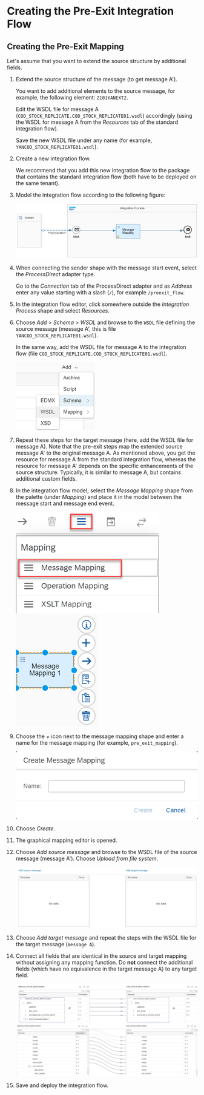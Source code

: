 <!-- loio418a9603c1954f759e7ce8f2464a02fd -->

# Creating the Pre-Exit Integration Flow



<a name="loio418a9603c1954f759e7ce8f2464a02fd__section_yxw_phl_mgb"/>

## Creating the Pre-Exit Mapping

Let's assume that you want to extend the source structure by additional fields.

1.  Extend the source structure of the message \(to get message A'\).

    You want to add additional elements to the source message, for example, the following element: `Z101YANEXT2`.

    Edit the WSDL file for message A \(`COD_STOCK_REPLICATE.COD_STOCK_REPLICATE01.wsdl`\) accordingly \(using the WSDL for message A from the *Resources* tab of the standard integration flow\).

    Save the new WSDL file under any name \(for example, `YANCOD_STOCK_REPLICATE01.wsdl`\).

2.  Create a new integration flow.

    We recommend that you add this new integration flow to the package that contains the standard integration flow \(both have to be deployed on the same tenant\).

3.  Model the integration flow according to the following figure:

    ![](images/Pre_EXIT_MAPPING_FLOW_38e1c9d.png)

4.  When connecting the sender shape with the message start event, select the *ProcessDirect* adapter type.

    Go to the *Connection* tab of the ProcessDirect adapter and as *Address* enter any value starting with a slash \(`/`\), for example `/preexit_flow`.

5.  In the integration flow editor, click somewhere outside the *Integration Process* shape and select *Resources*.

6.  Choose *Add* \> *Schema* \> *WSDL* and browse to the `WSDL` file defining the source message \(message A', this is file `YANCOD_STOCK_REPLICATE01.wsdl`\).

    In the same way, add the WSDL file for message A to the integration flow \(file `COD_STOCK_REPLICATE.COD_STOCK_REPLICATE01.wsdl`\).

    ![](images/Cust_Ext_Resources_dee741d.png)

7.  Repeat these steps for the target message \(here, add the WSDL file for message A\). Note that the pre-exit steps map the extended source message A' to the original message A. As mentioned above, you get the resource for message A from the standard integration flow, whereas the resource for message A' depends on the specific enhancements of the source structure. Typically, it is similar to message A, but contains additional custom fields.

8.  In the integration flow model, select the *Message Mapping* shape from the palette \(under *Mapping*\) and place it in the model between the message start and message end event.

    ![](images/Custom_Extensions_Mapping_1_de78129.png)![](images/Custom_Extensions_Mapping_2_1cd0db8.png)

9.  Choose the *\+* icon next to the message mapping shape and enter a name for the message mapping \(for example, `pre_exit_mapping`\).

    ![](images/Custom_Extensions_Mapping_3_99ebf07.png)

10. Choose *Create*.

11. The graphical mapping editor is opened.

12. Choose *Add source message* and browse to the WSDL file of the source message \(message A'\). Choose *Upload from file system*.

    ![](images/Custom_Extensions_Mapping_4_ee38ace.png)

13. Choose *Add target message* and repeat the steps with the WSDL file for the target message \(`message A`\).

14. Connect all fields that are identical in the source and target mapping without assigning any mapping function. Do **not** connect the additional fields \(which have no equivalence in the target message A\) to any target field.

    ![](images/Pre_Exit_Mapping_a88e538.png)![](images/PRE_EXIT_MAPPING_28d3b50.png)

15. Save and deploy the integration flow.


